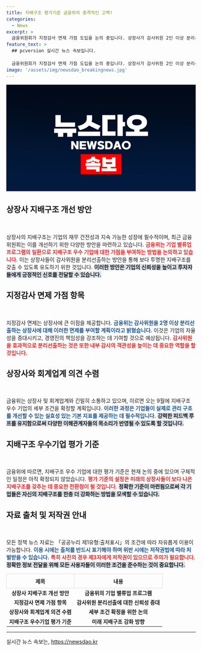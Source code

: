 ```yaml
---
title: 지배구조 평가기준 금융위의 충격적인 고백!
categories:
  - News
excerpt: >
  금융위원회가 지정감사 면제 가점 도입을 논의 중입니다. 상장사가 감사위원 2인 이상 분리선출 시 지배구조 우수기업으로 인정받을 가능성이 커집니다. 자세한 내용은 곧 발표될 예정!
feature_text: >
  ## pcversion 실시간 뉴스 속보입니다.

  금융위원회가 지정감사 면제 가점 도입을 논의 중입니다. 상장사가 감사위원 2인 이상 분리선출 시 지배구조 우수기업으로 인정받을 가능성이 커집니다. 자세한 내용은 곧 발표될 예정!
image: '/assets/img/newsdao_breakingnews.jpg'
---
```


<p><img src="/assets/img/newsdao_breakingnews.jpg" alt="pcversion 속보" /></p>

<h2 data-ke-size="size26">상장사 지배구조 개선 방안</h2>

<p data-ke-size="size16">&nbsp;</p>

<p>상장사의 지배구조는 기업의 재무 건전성과 지속 가능한 성장에 필수적이며, 최근 금융위원회는 이를 개선하기 위한 다양한 방안을 마련하고 있습니다. <b><span style="color: #ee2323;">금융위는 기업 밸류업 프로그램의 일환으로 지배구조 우수 기업에 대한 가점을 부여하는 방법을 논의하고 있습니다.</span></b> 이는 상장사들이 감사위원을 분리선출하는 방안을 통해 보다 투명한 지배구조를 갖출 수 있도록 유도하기 위한 것입니다. <b><span style="background-color: #21538527;">이러한 방안은 기업의 신뢰성을 높이고 투자자들에게 긍정적인 신호를 전달할 수 있습니다.</span></b></p>

<h2 data-ke-size="size26">지정감사 면제 가점 항목</h2>

<p data-ke-size="size16">&nbsp;</p>

<p>지정감사 면제는 상장사에 큰 이점을 제공합니다. <b><span style="color: #1a5490;">금융위는 감사위원을 2명 이상 분리선출하는 상장사에 대해 이러한 면제를 부여할 계획이라고 밝혔습니다.</span></b> 이것은 기업의 자율성을 증대시키고, 경영진의 책임성을 강조하는 데 기여할 것으로 예상됩니다. <b><span style="color: #ee2323;">감사위원을 효과적으로 분리선출하는 것은 또한 내부 감사의 객관성을 높이는 데 중요한 역할을 할 것입니다.</span></b></p>

<h2 data-ke-size="size26">상장사와 회계업계 의견 수렴</h2>

<p data-ke-size="size16">&nbsp;</p>

<p>금융위는 상장사 및 회계업계와 긴밀히 소통하고 있으며, 이르면 오는 9월에 지배구조 우수 기업의 세부 조건을 확정할 계획입니다. <b><span style="color: #1a5490;">이러한 과정은 기업들이 실제로 관리 구조를 개선할 수 있는 실효성 있는 기본 지표를 제공하는 데 필수적입니다.</span></b> <b><span style="background-color: #21538527;">강력한 피드백 루프를 유지함으로써 다양한 이해관계자들의 목소리가 반영될 수 있도록 할 것입니다.</span></b></p>

<h2 data-ke-size="size26">지배구조 우수기업 평가 기준</h2>

<p data-ke-size="size16">&nbsp;</p>

<p>금융위에 따르면, 지배구조 우수 기업에 대한 평가 기준은 현재 논의 중에 있으며 구체적인 일정은 아직 확정되지 않았습니다. <b><span style="color: #ee2323;">평가 기준의 설정은 미래의 상장사들이 보다 나은 지배구조를 갖추는 데 중요한 전환점이 될 것입니다.</span></b> <b><span style="background-color: #21538527;">정확한 기준이 마련됨으로써 각 기업들은 자신의 지배구조를 한층 더 강화하는 방법을 모색할 수 있습니다.</span></b></p>

<h2 data-ke-size="size26">자료 출처 및 저작권 안내</h2>

<p data-ke-size="size16">&nbsp;</p>

<p>모든 정책 뉴스 자료는 「공공누리 제1유형:출처표시」의 조건에 따라 자유롭게 이용이 가능합니다. <b><span style="color: #1a5490;">이용 시에는 출처를 반드시 표기해야 하며 위반 시에는 저작권법에 따라 처벌받을 수 있습니다.</span></b> <b><span style="color: #ee2323;">특히 사진의 경우 제3자에게 저작권이 있으므로 주의가 필요합니다.</span></b> <b><span style="background-color: #21538527;">정확한 정보 전달을 위해 모든 사용자들이 이러한 조건을 준수하는 것이 중요합니다.</span></b></p>

<table style="width:100%; border-collapse: collapse;">
  <tr>
    <th style="text-align: center; border: 1px solid #ddd; height: 30px;">제목</th>
    <th style="text-align: center; border: 1px solid #ddd; height: 30px;">내용</th>
  </tr>
  <tr>
    <td style="text-align: center; height: 17px;"><b>상장사 지배구조 개선 방안</b></td>
    <td style="text-align: center; height: 17px;"><b>금융위의 기업 밸류업 프로그램</b></td>
  </tr>
  <tr>
    <td style="text-align: center; height: 17px;"><b>지정감사 면제 가점 항목</b></td>
    <td style="text-align: center; height: 17px;"><b>감사위원 분리선출에 대한 신뢰성 증대</b></td>
  </tr>
  <tr>
    <td style="text-align: center; height: 17px;"><b>상장사와 회계업계 의견 수렴</b></td>
    <td style="text-align: center; height: 17px;"><b>세부 조건 확정을 위한 논의</b></td>
  </tr>
  <tr>
    <td style="text-align: center; height: 17px;"><b>지배구조 우수기업 평가 기준</b></td>
    <td style="text-align: center; height: 17px;"><b>미래 지배구조 강화 방향</b></td>
  </tr>
</table>

<hr />
실시간 뉴스 속보는, <a href="https://newsdao.kr" rel="dofollow">https://newsdao.kr</a>


